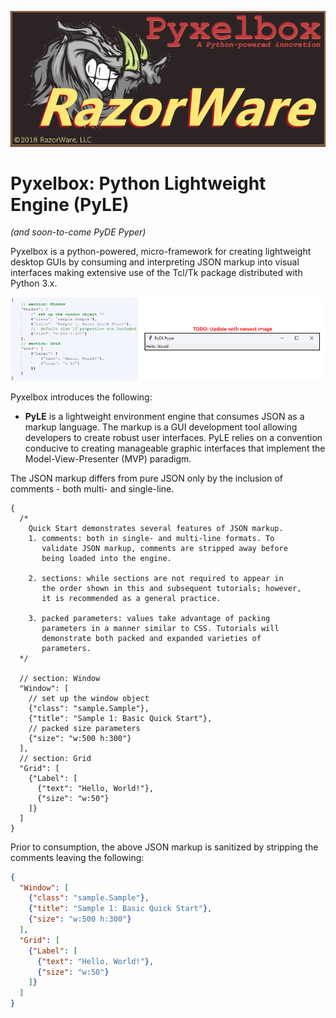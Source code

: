 <p align="center">
    <img src="https://github.com/razorware/pyxelbox/blob/master/images/razorware_pyxelbox_logo.png"
         alt="razorware.pyxelbox logo"
         title="RazorWare.Pyxelbox" />
</p>

# Pyxelbox: Python Lightweight Engine (PyLE)
*(and soon-to-come PyDE Pyper)*

Pyxelbox is a python-powered, micro-framework for creating lightweight desktop GUIs by consuming and interpreting JSON markup into visual interfaces making extensive use of the Tcl/Tk package distributed with Python 3.x.

![JSON markup to Tkinter GUI][json_to_gui]

Pyxelbox introduces the following:

* **PyLE** is a lightweight environment engine that consumes JSON as a markup language. The markup is a GUI development tool allowing developers to create robust user interfaces. PyLE relies on a convention conducive to creating manageable graphic interfaces that implement the Model-View-Presenter (MVP) paradigm.

The JSON markup differs from pure JSON only by the inclusion of comments - both multi- and single-line.
```
{
  /*
    Quick Start demonstrates several features of JSON markup.
    1. comments: both in single- and multi-line formats. To 
       validate JSON markup, comments are stripped away before 
       being loaded into the engine.

    2. sections: while sections	are not required to appear in 
       the order shown in this and subsequent tutorials; however,
       it is recommended as a general practice.

    3. packed parameters: values take advantage of packing 
       parameters in a manner similar to CSS. Tutorials will
       demonstrate both packed and expanded varieties of 
       parameters.
  */
	
  // section: Window
  "Window": [
    // set up the window object
    {"class": "sample.Sample"},
    {"title": "Sample 1: Basic Quick Start"},
    // packed size parameters
    {"size": "w:500 h:300"}
  ],
  // section: Grid
  "Grid": [
    {"Label": [
      {"text": "Hello, World!"},
      {"size": "w:50"}
    ]}
  ]
}
```

Prior to consumption, the above JSON markup is sanitized by stripping the comments leaving the following:
```json
{
  "Window": [
    {"class": "sample.Sample"},
    {"title": "Sample 1: Basic Quick Start"},
    {"size": "w:500 h:300"}
  ],
  "Grid": [
    {"Label": [
      {"text": "Hello, World!"},
      {"size": "w:50"}
    ]}
  ]
}
```

[json_to_gui]: https://github.com/razorware/pyxelbox/blob/master/images/json_to_gui.png "JSON markup to Tkinter GUI"
